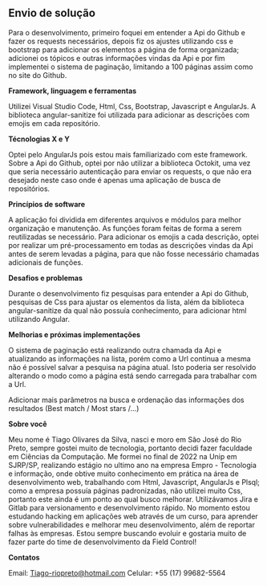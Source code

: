 ## Envio de solução

Para o desenvolvimento, primeiro foquei em entender a Api do Github e fazer os requests necessários, depois fiz os ajustes utilizando css e bootstrap para adicionar os elementos a página de forma organizada; adicionei os tópicos e outras informações vindas da Api e por fim implementei o sistema de paginação, limitando a 100 páginas assim como no site do Github.

**Framework, linguagem e ferramentas**

Utilizei Visual Studio Code, Html, Css, Bootstrap, Javascript e AngularJs.
A biblioteca angular-sanitize foi utilizada para adicionar as descrições com emojis em cada repositório.

**Técnologias X e Y**

Optei pelo AngularJs pois estou mais familiarizado com este framework.
Sobre a Api do Github, optei por não utilizar a biblioteca Octokit, uma vez que seria necessário autenticação para enviar os requests, o que não era desejado neste caso onde é apenas uma aplicação de busca de repositórios.

**Princípios de software**

A aplicação foi dividida em diferentes arquivos e módulos para melhor organização e manutenção.
As funções foram feitas de forma a serem reutilizadas se necessário.
Para adicionar os emojis a cada descrição, optei por realizar um pré-processamento em todas as descrições vindas da Api antes de serem levadas a página, para que não fosse necessário chamadas adicionais de funções.

**Desafios e problemas**

Durante o desenvolvimento fiz pesquisas para entender a Api do Github, pesquisas de Css para ajustar os elementos da lista, além da biblioteca angular-sanitize da qual não possuía conhecimento, para adicionar html utilizando Angular.

**Melhorias e próximas implementações**

O sistema de paginação está realizando outra chamada da Api e atualizando as informações na lista, porém como a Url continua a mesma não é possível salvar a pesquisa na página atual. Isto poderia ser resolvido alterando o modo como a página está sendo carregada para trabalhar com a Url.

Adicionar mais parâmetros na busca e ordenação das informações dos resultados (Best match / Most stars /...)

**Sobre você**

Meu nome é Tiago Olivares da Silva, nasci e moro em São José do Rio Preto, sempre gostei muito de tecnologia, portanto decidi fazer faculdade em Ciências da Computação. Me formei no final de 2022 na Unip em SJRP/SP, realizando estágio no ultimo ano na empresa Empro - Tecnologia e informação, onde obtive muito conhecimento em prática na área de desenvolvimento web, trabalhando com Html, Javascript, AngularJs e Plsql; como a empresa possuía páginas padronizadas, não utilizei muito Css, portanto este ainda é um ponto ao qual busco melhorar. Utilizávamos Jira e Gitlab para versionamento e desenvolvimento rápido.
No momento estou estudando hacking em aplicações web através de um curso, para aprender sobre vulnerabilidades e melhorar meu desenvolvimento, além de reportar falhas às empresas.
Estou sempre buscando evoluir e gostaria muito de fazer parte do time de desenvolvimento da Field Control!

**Contatos**

Email: Tiago-riopreto@hotmail.com
Celular: +55 (17) 99682-5564

